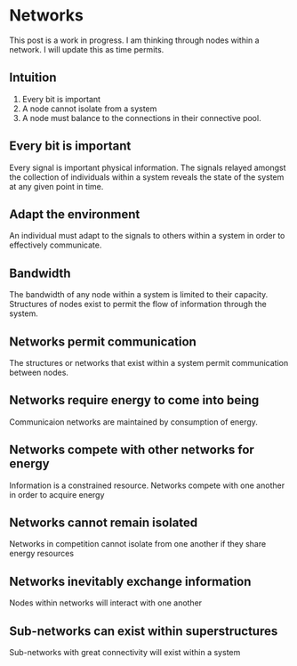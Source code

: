 # Networks

This post is a work in progress. I am thinking through nodes within a network. I will update this as time permits. 

## Intuition

1. Every bit is important
2. A node cannot isolate from a system
3. A node must balance to the connections in their connective pool. 


## Every bit is important

Every signal is important physical information.  The signals relayed amongst the collection of individuals within a system reveals the state of the system at any given point in time.

## Adapt the environment

An individual must adapt to the signals to others within a system in order to effectively communicate.  

## Bandwidth

The bandwidth of any node within a system is limited to their capacity. Structures of nodes exist to permit the flow of information through the system.

## Networks permit communication

The structures or networks that exist within a system permit communication between nodes.

## Networks require energy to come into being

Communicaion networks are maintained by consumption of energy.

## Networks compete with other networks for energy

Information is a constrained resource. Networks compete with one another in order to acquire energy

## Networks cannot remain isolated

Networks in competition cannot isolate from one another if they share energy resources

## Networks inevitably exchange information

Nodes within networks will interact with one another 

## Sub-networks can exist within superstructures

Sub-networks with great connectivity will exist within a system





